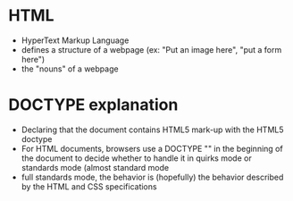 # HTML
- HyperText Markup Language
- defines a structure of a webpage (ex: "Put an image here", "put a form here")
- the "nouns" of a webpage
 
# DOCTYPE explanation
- Declaring that the document contains HTML5 mark-up with the HTML5 doctype
- For HTML documents, browsers use a DOCTYPE "<!DOCTYPE html>" in the beginning of the document to decide whether to handle it in quirks mode or standards mode (almost standard mode 
- full standards mode, the behavior is (hopefully) the behavior described by the HTML and CSS specifications
